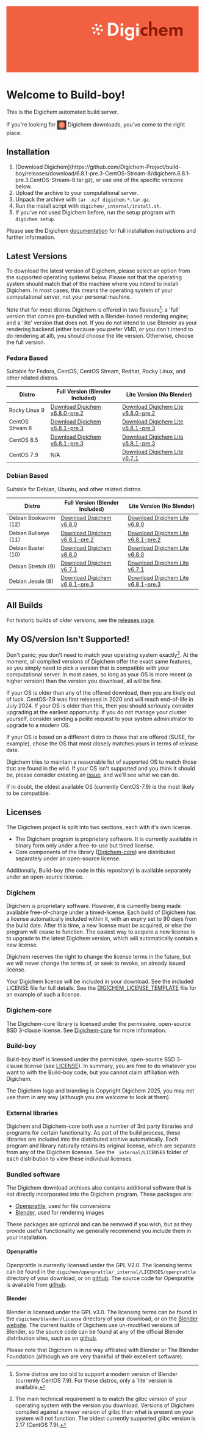 <img src="Banner.png" alt="Banner" />

# Welcome to Build-boy!

This is the Digichem automated build server.

If you're looking for <img src="Logo.png" alt="Banner" height=24 valign=middle /> Digichem downloads, you've come to the right place.

## Installation

1. <!-- Quick-Download --> [Download Digichem](https://github.com/Digichem-Project/build-boy/releases/download/6.8.1-pre.3-CentOS-Stream-8/digichem.6.8.1-pre.3.CentOS-Stream-8.tar.gz), or use one of the specific versions below.
1. Upload the archive to your computational server.
1. Unpack the archive with `tar -xzf digichem.*.tar.gz`.
1. Run the install script with `digichem/_internal/install.sh`.
1. If you've not used Digichem before, run the setup program with `digichem setup`.

Please see the Digichem [documentation](https://doc.digi-chem.co.uk) for full installation instructions and further information.

## Latest Versions

To download the latest version of Digichem, please select an option from the supported operating systems below.
Please not that the operating system should match that of the machine where you intend to install Digichem.
In most cases, this means the operating system of your computational server, not your personal machine.

Note that for most distros Digichem is offered in two flavours[^1]: a 'full' version that comes pre-bundled with a Blender-based rendering engine;
and a 'lite' version that does not. If you do not intend to use Blender as your rendering backend (either because you prefer VMD, or you don't intend to do rendering at all),
you should choose the lite version. Otherwise, choose the full version.

### Fedora Based

Suitable for Fedora, CentOS, CentOS Stream, Redhat, Rocky Linux, and other related distros.

| Distro | Full Version (Blender Included) | Lite Version (No Blender) |
|--------|---------------------------|---------------------------------|
| Rocky Linux 9 | <!-- Rocky-Linux-9 --> [Download Digichem v6.8.0-pre.2](https://github.com/Digichem-Project/build-boy/releases/download/6.8.0-pre.2-Rocky-Linux-9/digichem.6.8.0-pre.2.Rocky-Linux-9.tar.gz) | [Download Digichem Lite v6.8.0-pre.2](https://github.com/Digichem-Project/build-boy/releases/download/6.8.0-pre.2-Rocky-Linux-9/digichem.6.8.0-pre.2.Rocky-Linux-9.tar.gz) |
| CentOS Stream 8 | <!-- CentOS-Stream-8 --> [Download Digichem v6.8.1-pre.3](https://github.com/Digichem-Project/build-boy/releases/download/6.8.1-pre.3-CentOS-Stream-8/digichem.6.8.1-pre.3.CentOS-Stream-8.tar.gz) | [Download Digichem Lite v6.8.1-pre.3](https://github.com/Digichem-Project/build-boy/releases/download/6.8.1-pre.3-CentOS-Stream-8/digichem.6.8.1-pre.3.CentOS-Stream-8.tar.gz) |
| CentOS 8.5 | <!-- CentOS-8.5 --> [Download Digichem v6.8.1-pre.3](https://github.com/Digichem-Project/build-boy/releases/download/6.8.1-pre.3-CentOS-8.5/digichem.6.8.1-pre.3.CentOS-8.5.tar.gz) | [Download Digichem Lite v6.8.1-pre.3](https://github.com/Digichem-Project/build-boy/releases/download/6.8.1-pre.3-CentOS-8.5/digichem.6.8.1-pre.3.CentOS-8.5.tar.gz) |
| CentOS 7.9 | <!-- CentOS-7.9 --> N/A | <!-- CentOS-7.9 --> [Download Digichem Lite v6.7.1](https://github.com/Digichem-Project/build-boy/releases/download/6.7.1-CentOS-7.9/digichem.6.7.1.CentOS-7.9.tar.gz) |

### Debian Based

Suitable for Debian, Ubuntu, and other related distros.

| Distro | Full Version (Blender Included) | Lite Version (No Blender) |
|--------|---------------------------|---------------------------------|
| Debian Bookworm (12) | <!-- Debian-Bookworm --> [Download Digichem v6.8.0](https://github.com/Digichem-Project/build-boy/releases/download/6.8.0-Debian-Bookworm/digichem.6.8.0.Debian-Bookworm.tar.gz) | [Download Digichem Lite v6.8.0](https://github.com/Digichem-Project/build-boy/releases/download/6.8.0-Debian-Bookworm/digichem.6.8.0.Debian-Bookworm.tar.gz) |
| Debian Bullseye (11) | <!-- Debian-Bullseye --> [Download Digichem v6.8.1-pre.2](https://github.com/Digichem-Project/build-boy/releases/download/6.8.1-pre.2-Debian-Bullseye/digichem.6.8.1-pre.2.Debian-Bullseye.tar.gz) | [Download Digichem Lite v6.8.1-pre.2](https://github.com/Digichem-Project/build-boy/releases/download/6.8.1-pre.2-Debian-Bullseye/digichem.6.8.1-pre.2.Debian-Bullseye.tar.gz) |
| Debian Buster (10) | <!-- Debian-Buster --> [Download Digichem v6.8.0](https://github.com/Digichem-Project/build-boy/releases/download/6.8.0-Debian-Buster/digichem.6.8.0.Debian-Buster.tar.gz) | [Download Digichem Lite v6.8.0](https://github.com/Digichem-Project/build-boy/releases/download/6.8.0-Debian-Buster/digichem.6.8.0.Debian-Buster.tar.gz) |
| Debian Stretch (9) | <!-- Debian-Stretch --> [Download Digichem v6.7.1](https://github.com/Digichem-Project/build-boy/releases/download/6.7.1-Debian-Stretch/digichem.6.7.1.Debian-Stretch.tar.gz) | [Download Digichem Lite v6.7.1](https://github.com/Digichem-Project/build-boy/releases/download/6.7.1-Debian-Stretch/digichem.6.7.1.Debian-Stretch.tar.gz) |
| Debian Jessie (8) | <!-- Debian-Jessie --> [Download Digichem v6.8.1-pre.3](https://github.com/Digichem-Project/build-boy/releases/download/6.8.1-pre.3-Debian-Jessie/digichem.6.8.1-pre.3.Debian-Jessie.tar.gz) | [Download Digichem Lite v6.8.1-pre.3](https://github.com/Digichem-Project/build-boy/releases/download/6.8.1-pre.3-Debian-Jessie/digichem.6.8.1-pre.3.Debian-Jessie.tar.gz) |

## All Builds

For historic builds of older versions, see the [releases page](https://github.com/Digichem-Project/build-boy/releases).

## My OS/version Isn't Supported!

Don't panic; you don't need to match your operating system exactly[^2]. At the moment, all compiled
versions of Digichem offer the exact same features, so you simply need to pick a version that is compatible
with your computational server. In most cases, so long as your OS is more recent (a higher version) than
the version you download, all will be fine.

If your OS is older than any of the offered download, then you are likely out of luck. CentOS-7.9 was first
released in 2020 and will reach end-of-life in July 2024. If your OS is older than this, then you should
seriously consider upgrading at the earliest opportunity. If you do not manage your cluster yourself,
consider sending a polite request to your system administrator to upgrade to a modern OS.

If your OS is based on a different distro to those that are offered (SUSE, for example), chose the OS
that most closely matches yours in terms of release date.

Digichem tries to maintain a reasonable list of supported OS to match those that are found in the wild.
If your OS isn't supported and you think it should be, please consider creating an
[issue](https://github.com/Digichem-Project/build-boy/issues), and we'll see what we can do.

If in doubt, the oldest available OS (currently CentOS-7.9) is the most likely to be compatible.

[^1]: Some distros are too old to support a modern version of Blender (currently CentOS 7.9). For these distros, only a 'lite' version is available.
[^2]: The main technical requirement is to match the glibc version of your operating system with the version you download.
Versions of Digichem compiled against a *newer* version of glibc than what is present on your system will not function.
The oldest currently supported glibc version is 2.17 (CentOS 7.9).


## Licenses

The Digichem project is split into two sections, each with it's own license.
 - The Digichem program is proprietary software. It is currently available in binary form only under a free-to-use but timed license. 
 - Core components of the library ([Digichem-core](https://github.com/Digichem-Project/digichem-core)) are distributed separately under an open-source license.

Additionally, Build-boy (the code in this repository) is available separately under an open-source license.

### Digichem

Digichem is proprietary software. However, it is currently being made available free-of-charge under a timed-license.
Each build of Digichem has a license automatically included within it, with an expiry set to
90 days from the build date. After this time, a new license must be acquired, or else the 
program will cease to function. The easiest way to acquire a new license is to upgrade to the
latest Digichem version, which will automatically contain a new license.

Digichem reserves the right to change the license terms in the future, but we will never change the terms of, or seek to revoke,
an already issued license.

Your Digichem license will be included in your download. See the included LICENSE file for full details.
See the [DIGICHEM_LICENSE_TEMPLATE](DIGICHEM_LICENSE_TEMPLATE.md) file for an example of such a license.

### Digichem-core

The Digichem-core library is licensed under the permissive, open-source BSD 3-clause license.
See [Digichem-core](https://github.com/Digichem-Project/digichem-core) for more information.

### Build-boy

Build-boy itself is licensed under the permissive, open-source BSD 3-clause license (see [LICENSE](LICENSE)).
In summary, you are free to do whatever you want to with the Build-boy code, but you cannot claim
affiliation with Digichem.

The Digichem logo and branding is Copyright Digichem 2025, you may not use them in any way (although you are welcome to look at them).

### External libraries

Digichem and Digichem-core both use a number of 3rd party libraries and programs for certain functionality.
As part of the build process, these libraries are included into the distributed archive automatically.
Each program and library naturally retains its original license, which are separate from any of the Digichem licenses.
See the `_internal/LICENSES` folder of each distribution to view these individual licenses.

### Bundled software

The Digichem download archives also contains additional software that is not directly incorporated into the Digichem program. These packages are:

 - [Openprattle](https://github.com/Digichem-Project/openprattle), used for file conversions
 - [Blender](https://www.blender.org/), used for rendering images

These packages are optional and can be removed if you wish, but as they provide useful functionality we generally recommend you include them in your installation.

#### Openprattle

Openprattle is currently licensed under the GPL V2.0. The licensing terms can be found in the `digichem/openprattle/_internal/LICENSES/openprattle` directory of your download, or on [github](https://github.com/Digichem-Project/openprattle/blob/main/LICENSE).
The source code for Openprattle is available from [github](https://github.com/Digichem-Project/openprattle).

#### Blender

Blender is licensed under the GPL v3.0. The licensing terms can be found in the `digichem/blender/license` directory of your download, or on the [Blender website](https://www.blender.org/about/license/).
The current builds of Digichem use un-modified versions of Blender, so the source code can be found at any of the official Blender distribution sites, such as on [github](https://github.com/blender/blender).

Please note that Digichem is in no way affiliated with Blender or The Blender Foundation (although we are very thankful of their excellent software).